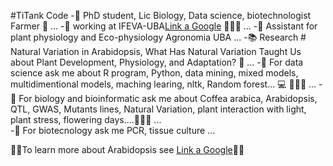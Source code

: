 #TiTank Code
-🔭 PhD student, Lic Biology, Data science, biotechnologist  Farmer 👺 ...
-🌱 working at IFEVA-UBA[Link a Google](http://www.ifeva.edu.ar/) 🌲🌲🌲 ...
-🏫 Assistant for plant physiology and Eco-physiology Agronomia UBA ...
-📚 Research # Natural Variation in Arabidopsis, What Has Natural Variation Taught Us about Plant Development, Physiology, and Adaptation? 📑 ...
-💬 For data science ask me about R program, Python, data mining, mixed models, multidimentional models, maching learing, nltk, Random forest... 💻 🦈🦈🦈 ...
-💬 For biology and bioinformatic ask me about  Coffea arabica, Arabidopsis, QTL, GWAS, Mutants lines, Natural Variation, plant interaction with light, plant stress, flowering days....🦈🦈🦈 ...   
-💬 For biotecnology ask me PCR, tissue culture ...


👋👋To learn more about Arabidopsis see [Link a Google](https://www.arabidopsis.org/index.jsp)👋👋
<!--
**danielmatsusaka/danielmatsusaka** is a ✨ _special_ ✨ repository because its `README.md` (this file) appears on your GitHub profile.

Here are some ideas to get you started:

- 🔭 I’m  workicurrentlyng on ...
- 🌱 I’m currently learning ...
- 👯 I’m looking to collaborate on ...
- 🤔 I’m looking for help with ...
- 💬 Ask me about ...
- 📫 How to reach me: ...
- 😄 Pronouns: ...
- ⚡ Fun fact: ...
-->
